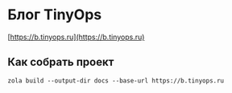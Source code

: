 # Блог TinyOps

[https://b.tinyops.ru](https://b.tinyops.ru)

## Как собрать проект

```shell script
zola build --output-dir docs --base-url https://b.tinyops.ru
```
